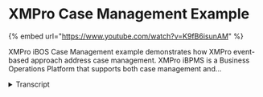 # XMPro Case Management Example
{% embed url="https://www.youtube.com/watch?v=K9fB6isunAM" %}



XMPro iBOS Case Management example demonstrates how XMPro event-based approach address case management. XMPro iBPMS is a Business Operations Platform that supports both case management and...
<details>
<summary>Transcript</summary>XMPro iBOS Case Management example demonstrates how XMPro event-based approach address case management. XMPro iBPMS is a Business Operations Platform that supports both case management and...
this is a brief example of a case-based

bid management process

this is often referred to as an

unstructured process as the flow is not

really defined upfront and the next step

will emerge as you complete the current

one

it uses xm pro's unique event-based

architecture and before we look at a

process example let's have a quick look

at what the process model behind it

looks like so

this is the

example design environment and it's used

by business champions and process

analysts to create either workflows or

event based processes and in this

example we will focus on the bid

management process which is an

event-based or case-based

process so if i

just double click on the market and sell

products and services i will look at

opportunity management as you can see

there's versioning inside this but what

is what is

evident from this model is that

these are independent events that can

occur and that is the event-based

architecture if i wanted to do a

workflow i could draw arrows between

this and that will enforce the workflow

but from a case based or unstructured

point of view

a typical bid process tends to the next

step will emerge as you do the current

one so what we don't want to do is

enforce what the flows are we will use

business rules to set up

guard rails and we'll touch on that as

we step through the example so let's go

back to the example itself

this is the example

end user front-end so this is one of

them i'm just going to log in as

keith

in here

this is the web-based

front end there's also outlook

salesforce

and

sharepoint and also mobile so any

process that you see here is

automatically rendered you don't have to

do anything else to get it to render as

a mobile process

as a mobile process or mobile user

interface what you'll see from this and

what makes case based processes unique

is that those are all those independent

tasks so these are some of them so some

of the ones that you see here we've

actually allocated to do um to

do this activity and i can choose each

one of these they are independent and

they're not they are not workflowed to

this one at the back later on towards

the end of the example i will show you

how i dynamically add another activity

to this

so let's look at this example

the first thing i'm going to do is to

read some data from an external data

source and in this instance i'm using

salesforce so it uses the xm pro connect

the the xm pro connector

integra and it goes off and brings

information back from the cloud-based

sales force in this example so what

we'll do it'll read some information off

there

and bring back some of the crm

information now the same way that we

read we can write back

from this case point of view

the one thing with with

unstructured processes as you can see

here is that they still not uncontrolled

it's really important to understand that

unstructured doesn't mean uncontrolled

from a business rules point of view we

can still put up guard rails to make

sure that certain things happen

with inside the compliance requirements

of our business so in this example uh

we will

if it's a new customer and the

and that's a new target segment and it's

a new technology and the opportunity

value exceeds a certain number there's a

business rule that look at any

combination of this

and in this instance say this is a

million dollar deal or opportunity what

will happen you'll see at the moment

it's optional to send it to a bid review

board as soon as i put the value in

there

it will then make it compulsory so it

doesn't once again it doesn't dictate

when the bit review board will happen

but what it does require is that there's

a better view board that's going to

look at this because it is a new

technology it is quite a significant

deal and it's a new customer that we

haven't dealt with before so as you can

see you can still use business rules to

set up

the guard rails for compliance to work

with in this some of the other things

that we can do at this point in time

is

attach documentation

we can set up questions and all of this

we can once again update back to

salesforce

in this example

if you're using another crm system it

would then write it back to the other

crm system exam connect is covered in a

different

video in terms of how we handle the

and how we set up business entities for

that

one last item i'd like to cover on this

before we step onto the next step in

this in this example is process goals so

because because i have all these

options down here we need to provide

people with some decision support to be

able to make the right decision around

what do i want to do next so some of the

things if there were certain other

conditions here we would

remove some of the

these buttons dynamically and only for

example leave legal or credit check

but in this instance we can once again

bring in information from the financial

system we can bring in information from

the crm system and look at

some of and and put that on the

dashboard

uh for business users to and to help

them with better decision support for

this

so in this instance uh keith

read something in the paper or we know

something about this organization and

what it'd like to do is to send it off

for a credit check at this point in time

if it was a different scenario or

different requirements you may have you

may have chosen to send it off to a

margin approval so as you can see these

are dynamic so in this instance example

will be that he sends it for a credit

check i'm just going to log in as i

as

two or three steps down the process i'm

going to log in as time

and

i'm just going to do to go to his to-do

list

and in that to-do list under market and

sell products and services now there's

notification and escalation so it'll

automatically send a notification

to him via email or sms

and if there's no response the normal

escalation processes will happen but in

this instance

let's look at that one that came through

from

from keith that was originated uh of

from keith so if we look at the history

just to see how it came to us so it was

initially done by keith as you can see

it was a form based that he completed it

then

and he sent it on for a credit check

it came to john and i

this icon here depicts that john

actually

uh wanted to know some more information

and he entered into a discussion so he

clicked on the discussion there and if

we quickly look at the discussion

history

you can see that there's some

unstructured discussions happening

inside this so

john went back to keith and say is this

the same opportunity as we looked at

last month keith yes but it was

re-issued as a new project and then john

sure will work on this so you can see

the collaboration trail is contained

within the side the case trail or the

process trail so this is a

a live audit trail of the information

and it's not only the forms based

information that is captured in here but

also the unstructured conversations that

happened at the you'll also see there's

an

add-on task or unstructured

task

that

term initiated now the example of that

would be that looking at this there's

certain information and i may realize

that

the crm system is not updated with all

the right information for express

logistics so i may just send a addock

task to someone and i can send a task to

so i can just say

please review and i'm not going to go

through the whole example here but i can

say please review

crm

info

for this

client

and i can

i can upload uh attachments uh

screen samples i can send it on to

someone and i can say it needs to go to

ted to do something due dates the

important thing is if i link it to this

task it will then appear inside this

order trial as you saw the example if i

don't link it then it just puts a new

task on someone's to-do list and it's

not linked into the history as we have

in this example over here where you can

see it's actually currently linked into

so that gives you the ability to handle

events that is not even defined on here

but that do require action immediate

action from someone to do

so looking at the rest of this

screen you can see we've embedded some

more analytics inside that

looking at documents that were

associated now this one just has one

example but as you step through the

process and at any time at any event at

any step in the process by any diff by

any specific user you can you can see

all the

documents that were associated to this

process it creates a single view from a

case file perspective you can even

preview documents in here so i can look

at that document

and it'll download it from wherever the

repository in this example

it's a sharepoint uh it can be

in a xmpro file based solution or

it can be sharepoint or

any one of the document management

systems

out there

it's taking a few seconds to load off

the server

and the cloud

so there you can see there's the preview

of the document itself

once again the process goals you can add

additional so in the first step it

didn't have the actual versus budget it

just showed the budget and now it shows

actual to this manager because managers

got a slightly different view on things

the last thing i'd like to cover on here

is the

best next action now this is a simple

best next action but this is really

trying to help them with decision

support once again there's a number of

things that need to

that they have options to choose from

and in this instance we will look at the

previous history and the similar

circumstances and based on that it

advises that a legal review be done

these best next actions there's actually

a separate video on this

with a number of different examples

using external web services using policy

guides all sorts of things like that to

show you how

or to advise the what the best next

action is key thing for these kinds of

processes you need is that you want to

provide decision support uh based on

these so that is really just

an example of how you would step through

a

a

case-based or unstructured process where

the events in the back end are not

workflowed into it and you can handle

a large number of potential events on

as the process emerges or as it steps

through the process i'd just like to

make one change and show you example of

the dynamic capability of and i'm just

going to go back as keith

as you'll recall on his first screen

i just get the password right

as you'll recall on the first screen

keith had five different options on here

if i go back to the design environment

in the back end

and

looking at the properties of that what i

can do is under dynamic allocation

if i for example want to be able to add

a

finance review in there or

and what i'll do is i'll just call this

finance

review

i save that

and when i go back to the front end if i

reset this screen

you will see that finance review now

appear as an option i didn't have to do

any manual wiring in or i didn't have to

draw any flow diagrams i didn't have to

do anything to get

that option onto the screen so that's

really how easy it is to

add new activities or events on the fly

thank you for watching this video and

please come back to watch some of the

others showing some of the other

functionality inside xmpro thank you for

your time

you
</details>